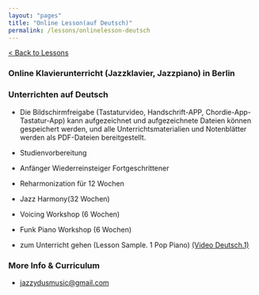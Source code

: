 ```yaml
---
layout: "pages"
title: "Online Lesson(auf Deutsch)"
permalink: /lessons/onlinelesson-deutsch
---
```

<a href="/lessons">< Back to Lessons</a>

### Online Klavierunterricht (Jazzklavier, Jazzpiano) in Berlin 
### Unterrichten auf Deutsch

- Die Bildschirmfreigabe (Tastaturvideo, Handschrift-APP, Chordie-App-Tastatur-App) kann aufgezeichnet und aufgezeichnete Dateien können gespeichert werden, und alle Unterrichtsmaterialien und Notenblätter werden als PDF-Dateien bereitgestellt.

- Studienvorbereitung
- Anfänger Wiederreinsteiger Fortgeschrittener
- Reharmonization für 12 Wochen
- Jazz Harmony(32 Wochen)
- Voicing Workshop (6 Wochen)
- Funk Piano Workshop (6 Wochen)

 - zum Unterricht gehen (Lesson Sample. 1 Pop Piano)
    <a href="https://youtu.be/jDeisctXh1c" target="_blank"> (Video Deutsch.1)</a>


### More Info & Curriculum
- jazzydusmusic@gmail.com